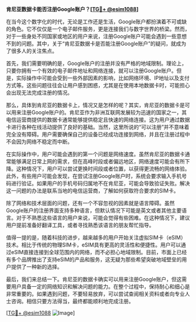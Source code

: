 **肯尼亚数据卡能否注册Google账户？[[TG💪+ @esim1088](https://t.me/s/esim1088)]**

在当今这个数字化的时代，无论是工作还是生活，Google账户都扮演着不可或缺的角色。它不仅仅是一个电子邮件服务，更是连接我们与数字世界的桥梁。然而，对于一些身处不同国家或地区的用户来说，注册Google账户可能会遇到一些意想不到的问题。其中，关于“肯尼亚数据卡是否能注册Google账户”的疑问，就成为了很多人的关注焦点。

首先，我们需要明确的是，Google账户的注册并没有严格的地域限制。理论上，只要你拥有一个有效的电子邮件地址和网络连接，就可以注册Google账户。但是，实际操作中可能会受到一些外部因素的影响，比如网络环境、IP地址以及支付方式等。这些问题往往会让用户感到困惑，尤其是在使用本地数据卡时，可能担心会出现无法完成注册的情况。

那么，具体到肯尼亚的数据卡上，情况又是怎样的呢？其实，肯尼亚的数据卡是可以用来注册Google账户的。肯尼亚作为非洲互联网发展较为迅速的国家之一，其电信运营商提供的数据卡通常能够提供稳定且快速的网络连接。这为用户通过数据卡进行各种在线活动提供了良好的基础。当然，这里所说的“可以注册”并不意味着完全没有障碍。用户需要确保自己的设备已经成功连接到网络，并且在注册过程中不会因为网络不稳定而中断。

在实际操作中，用户可能会遇到的第一个问题是网络速度。虽然肯尼亚的数据卡通常能够满足日常上网的需求，但在高峰时段或者偏远地区，网络速度可能会有所下降。这种情况下，用户可以尝试更换时间段或者位置，以获得更流畅的网络体验。此外，有些用户可能会发现，在尝试注册Google账户时，系统会要求输入手机号码进行验证。如果用户的手机号码归属地不在肯尼亚，可能会导致验证失败。解决这一问题的办法是联系当地的电信运营商，了解如何获取符合要求的SIM卡。

除了网络和技术层面的问题，还有一个不容忽视的因素就是语言障碍。虽然Google账户的注册界面支持多种语言，但默认情况下可能是英文或者其他主要语言。对于不熟悉这些语言的用户来说，可能会觉得有些困难。在这种情况下，建议用户提前准备好翻译工具，或者寻找熟悉该语言的朋友帮忙指导。

值得一提的是，随着科技的进步，越来越多的用户开始关注虚拟SIM卡（eSIM）技术。相比于传统的物理SIM卡，eSIM具有更高的灵活性和便捷性。用户可以通过eSIM直接连接到全球范围内的网络，而不必担心地域限制。目前，市面上已经有多个品牌推出了支持eSIM的产品和服务，这无疑为那些希望突破地域壁垒的用户提供了一种新的选择。

最后，我们来总结一下。肯尼亚的数据卡确实可以用来注册Google账户，但这需要用户具备一定的网络知识和解决问题的能力。在整个过程中，保持耐心和细心是非常重要的。如果遇到问题，不要轻易放弃，可以尝试查阅相关资料或者向专业人士咨询。相信只要方法得当，最终都能顺利地完成注册。

[[TG💪+ @esim1088](https://t.me/s/esim1088) ![Image](https://i.postimg.cc/4NQfJmqS/Snipaste-2025-05-13-00-14-12.png)]